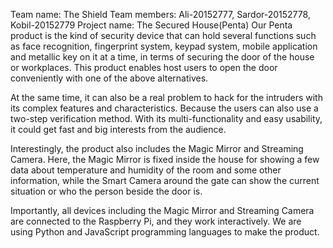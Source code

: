Team name: The Shield
Team members: Ali-20152777, Sardor-20152778, Kobil-20152779
Project name: The Secured House(Penta)
Our Penta product is the kind of security device that can hold several functions such as face recognition, fingerprint system, keypad system, mobile application and metallic key on it at a time, in terms of securing the door of the house or workplaces. This product enables host users to open the door conveniently with one of the above alternatives.

At the same time, it can also be a real problem to hack for the intruders with its complex features and characteristics. Because the users can also use a two-step verification method. With its multi-functionality and easy usability, it could get fast and big interests from the audience.

Interestingly, the product also includes the Magic Mirror and Streaming Camera. Here, the Magic Mirror is fixed inside the house for showing a few data about temperature and humidity of the room and some other information, while the Smart Camera around the gate can show the current situation or who the person beside the door is.

Importantly, all devices including the Magic Mirror and Streaming Camera are connected to the Raspberry Pi, and they work interactively. We are using Python and JavaScript programming languages to make the product.
